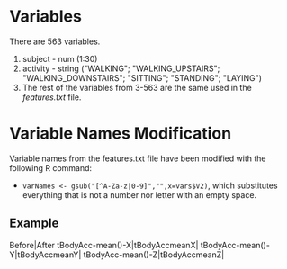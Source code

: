 
# Variables

There are 563 variables.
1. subject - num (1:30)
2. activity - string ("WALKING"; "WALKING_UPSTAIRS"; "WALKING_DOWNSTAIRS"; "SITTING"; "STANDING"; "LAYING")
3. The rest of the variables from 3-563 are the same used in the *features.txt* file.


# Variable Names Modification

Variable names from the features.txt file have been modified with the following R command:
* ```varNames <- gsub("[^A-Za-z|0-9]","",x=vars$V2)```,
which substitutes everything that is not a number nor letter with an empty space.

## Example
Before|After
tBodyAcc-mean()-X|tBodyAccmeanX|
tBodyAcc-mean()-Y|tBodyAccmeanY| 
tBodyAcc-mean()-Z|tBodyAccmeanZ|
